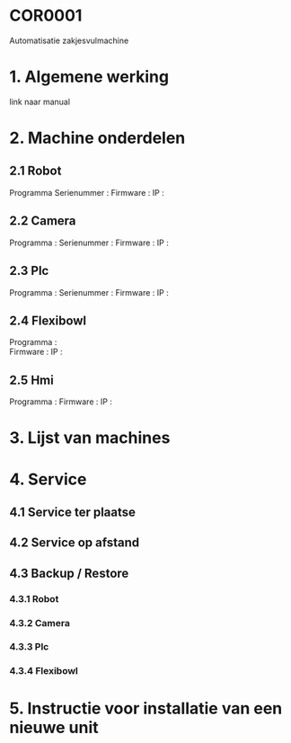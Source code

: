 # COR0001
Automatisatie zakjesvulmachine

# 1. Algemene werking


link naar manual

# 2. Machine onderdelen

## 2.1 Robot 

Programma 
Serienummer :
Firmware :
IP : 

## 2.2 Camera
Programma :
Serienummer :
Firmware :
IP : 

## 2.3 Plc
Programma :
Serienummer :
Firmware :
IP : 

## 2.4 Flexibowl
Programma :  
Firmware :
IP :

## 2.5 Hmi
Programma : 
Firmware :
IP :


# 3. Lijst van machines


# 4. Service 

## 4.1 Service ter plaatse

## 4.2 Service op afstand

## 4.3 Backup / Restore

### 4.3.1 Robot
### 4.3.2 Camera
### 4.3.3 Plc
### 4.3.4 Flexibowl

# 5. Instructie voor installatie van een nieuwe unit




